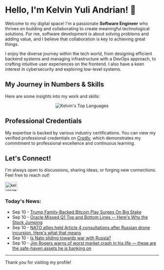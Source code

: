 # Hello, I'm Kelvin Yuli Andrian! 👋

Welcome to my digital space! I'm a passionate **Software Engineer** who thrives on building and collaborating to create meaningful technological solutions. For me, software development is about solving problems and adding value, and I believe that collaboration is key to achieving great things.

I enjoy the diverse journey within the tech world, from designing efficient backend systems and managing infrastructure with a DevOps approach, to crafting intuitive user experiences on the frontend. I also have a keen interest in cybersecurity and exploring low-level systems.

## My Journey in Numbers & Skills

Here are some insights into my work and skills:

<p align="center">
  <img src="https://github-readme-stats.vercel.app/api/top-langs/?username=kelvinzer0&layout=compact&theme=radical" alt="Kelvin's Top Languages" />
</p>

## Professional Credentials

My expertise is backed by various industry certifications. You can view my verified professional credentials on [Credly](https://www.credly.com/users/kelvin-yuli-andrian/badges), which demonstrates my commitment to professional excellence and continuous learning.

## Let's Connect!

I'm always open to discussions, sharing ideas, or forging new connections. Feel free to reach out!

<p align="left">
    <a href="https://linkedin.com/in/kelvinzero" target="blank"><img align="center" src="https://cdn.jsdelivr.net/npm/simple-icons@3.0.1/icons/linkedin.svg" alt="kelvinzero" height="30" width="40" /></a>
</p>

### Today's News:

<!-- feed start -->
- Sep 10 - [Trump Family-Backed Bitcoin Play Surges On Big Stake](https://www.investors.com/news/trump-family-american-bitcoin-abtc-stock-dominari-holdings-stake/?src=A00220&yptr=yahoo)
- Sep 10 - [Oracle Missed Q1 Top and Bottom Lines -- Here's Why the Stock Jumping](https://finance.yahoo.com/news/oracle-missed-q1-top-bottom-132244822.html)
- Sep 10 - [NATO allies held Article 4 consultations after Russian drone incursion. Here's what that means](https://www.yahoo.com/news/articles/nato-allies-held-article-4-125933772.html)
- Sep 10 - [Is Nato sliding towards war with Russia?](https://www.yahoo.com/news/articles/nato-sliding-towards-war-russia-122344400.html)
- Sep 10 - [Jim Rogers warns of worst market crash in his life — these are the safe-haven assets he is banking on](https://finance.yahoo.com/news/jim-rogers-warns-worst-market-091300689.html)
<!-- feed end -->

---

Thank you for visiting my profile!
